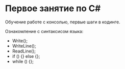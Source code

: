 # Первое занятие по C#

Обучение работе с консолью, первые шаги в кодинге.

Ознакомление с синтаксисом языка:

* Write();
* WriteLine();
* ReadLine();
* if () {} else {};
* while () {};
